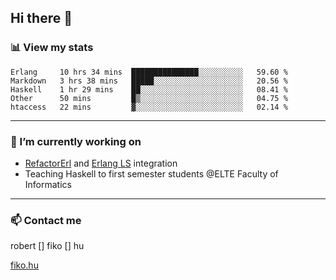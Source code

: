 ## Hi there 👋

### 📊 View my stats

<!--START_SECTION:waka-->
```text
Erlang     10 hrs 34 mins  ███████████████░░░░░░░░░░   59.60 % 
Markdown   3 hrs 38 mins   █████░░░░░░░░░░░░░░░░░░░░   20.56 % 
Haskell    1 hr 29 mins    ██░░░░░░░░░░░░░░░░░░░░░░░   08.41 % 
Other      50 mins         █▒░░░░░░░░░░░░░░░░░░░░░░░   04.75 % 
htaccess   22 mins         ▓░░░░░░░░░░░░░░░░░░░░░░░░   02.14 % 
```
<!--END_SECTION:waka-->


---

### 🔭 I’m currently working on
- [RefactorErl](https://plc.inf.elte.hu/erlang/) and [Erlang LS](https://erlang-ls.github.io) integration
- Teaching Haskell to first semester students @ELTE Faculty of Informatics

---



### 📫 Contact me
robert [] fiko [] hu

[fiko.hu](https://fiko.hu)


<!--
**robertfiko/robertfiko** is a ✨ _special_ ✨ repository because its `README.md` (this file) appears on your GitHub profile.

Here are some ideas to get you started:

- 🔭 I’m currently working on ...
- 🌱 I’m currently learning ...
- 👯 I’m looking to collaborate on ...
- 🤔 I’m looking for help with ...
- 💬 Ask me about ...
- 📫 How to reach me: ...
- 😄 Pronouns: ...
- ⚡ Fun fact: ...
-->
